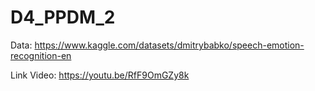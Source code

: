 # D4_PPDM_2

Data: https://www.kaggle.com/datasets/dmitrybabko/speech-emotion-recognition-en

Link Video: https://youtu.be/RfF9OmGZy8k
